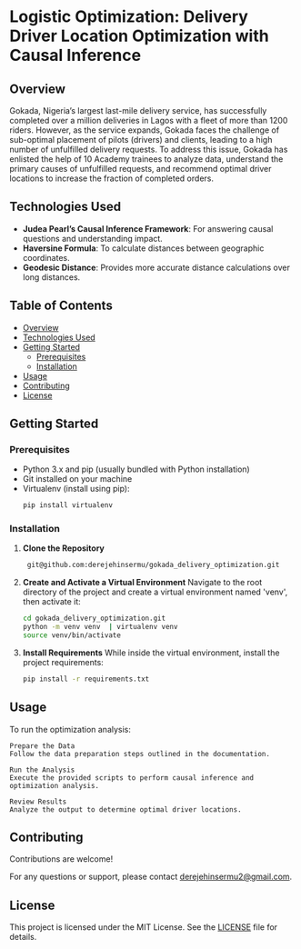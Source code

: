# Logistic Optimization: Delivery Driver Location Optimization with Causal Inference

## Overview

Gokada, Nigeria’s largest last-mile delivery service, has successfully completed over a million deliveries in Lagos with a fleet of more than 1200 riders. However, as the service expands, Gokada faces the challenge of sub-optimal placement of pilots (drivers) and clients, leading to a high number of unfulfilled delivery requests. To address this issue, Gokada has enlisted the help of 10 Academy trainees to analyze data, understand the primary causes of unfulfilled requests, and recommend optimal driver locations to increase the fraction of completed orders.


## Technologies Used

- **Judea Pearl’s Causal Inference Framework**: For answering causal questions and understanding impact.
- **Haversine Formula**: To calculate distances between geographic coordinates.
- **Geodesic Distance**: Provides more accurate distance calculations over long distances.

## Table of Contents

- [Overview](#overview)
- [Technologies Used](#technologies-used)
- [Getting Started](#getting-started)
  - [Prerequisites](#prerequisites)
  - [Installation](#installation)
- [Usage](#usage)
- [Contributing](#contributing)
- [License](#license)

## Getting Started

### Prerequisites

- Python 3.x and pip (usually bundled with Python installation)
- Git installed on your machine
- Virtualenv (install using pip):
  ```bash
  pip install virtualenv

### Installation

1. **Clone the Repository**
    ```sh
     git@github.com:derejehinsermu/gokada_delivery_optimization.git
    ```
2. **Create and Activate a Virtual Environment**
    Navigate to the root directory of the project and create a virtual environment named 'venv', then activate it:
    ```sh
    cd gokada_delivery_optimization.git
    python -m venv venv  | virtualenv venv
    source venv/bin/activate
    ```
3. **Install Requirements**
    While inside the virtual environment, install the project requirements:
    ```sh
    pip install -r requirements.txt
    ```
## Usage

To run the optimization analysis:

    Prepare the Data
    Follow the data preparation steps outlined in the documentation.

    Run the Analysis
    Execute the provided scripts to perform causal inference and optimization analysis.

    Review Results
    Analyze the output to determine optimal driver locations.

## Contributing

Contributions are welcome! 

For any questions or support, please contact derejehinsermu2@gmail.com.

## License

This project is licensed under the MIT License. See the [LICENSE](LICENSE) file for details.
    
